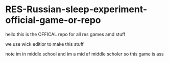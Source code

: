 # RES-Russian-sleep-experiment-official-game-or-repo

hello this is the OFFICAL repo for all res games amd stuff

we use wick editior to make this stuff

note im in middle school and im a mid af middle scholer so this game is ass
